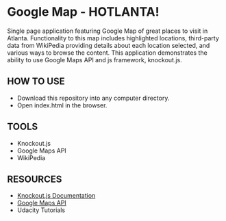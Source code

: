 # Google Map - HOTLANTA!

Single page application featuring Google Map of great places to visit in Atlanta. Functionality to this map includes highlighted locations, third-party data from WikiPedia providing details about each location selected, and various ways to browse the content.  This application demonstrates the ability to use Google Maps API and js framework, knockout.js.

## HOW TO USE
- Download this repository into any computer directory.
- Open index.html in the browser.

## TOOLS
 - Knockout.js
 - Google Maps API
 - WikiPedia


## RESOURCES
- [Knockout.js Documentation](https://knockoutjs.com/)
- [Google Maps API](https://developers.google.com/maps/documentation/javascript/styling)
- Udacity Tutorials 